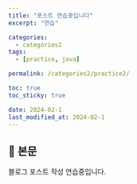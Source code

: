 ```yaml
---
title: "포스트 연습중입니다"
excerpt: "연습"

categories:
  - categories2
tags:
  - [practice, java]

permalink: /categories2/practice2/

toc: true
toc_sticky: true

date: 2024-02-1
last_modified_at: 2024-02-1
---
```


## 🦥 본문

블로그 포스트 작성 연습중입니다.
